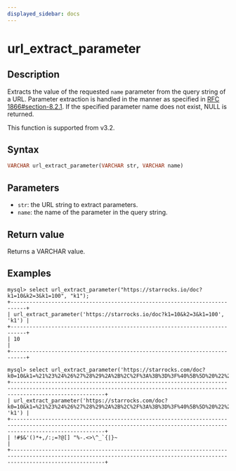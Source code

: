```yaml
---
displayed_sidebar: docs
---
```


# url_extract_parameter

## Description

Extracts the value of the requested `name` parameter from the query string of a URL. Parameter extraction is handled in the manner as specified in [RFC 1866#section-8.2.1](https://datatracker.ietf.org/doc/html/rfc1866.html#section-8.2.1). If the specified parameter name does not exist, NULL is returned.

This function is supported from v3.2.

## Syntax

```haskell
VARCHAR url_extract_parameter(VARCHAR str, VARCHAR name)
```

## Parameters

- `str`: the URL string to extract parameters.
- `name`: the name of the parameter in the query string.

## Return value

Returns a VARCHAR value.

## Examples

```plaintext
mysql> select url_extract_parameter("https://starrocks.io/doc?k1=10&k2=3&k1=100", "k1");
+---------------------------------------------------------------------------+
| url_extract_parameter('https://starrocks.io/doc?k1=10&k2=3&k1=100', 'k1') |
+---------------------------------------------------------------------------+
| 10                                                                        |
+---------------------------------------------------------------------------+

mysql> select url_extract_parameter('https://starrocks.com/doc?k0=10&k1=%21%23%24%26%27%28%29%2A%2B%2C%2F%3A%3B%3D%3F%40%5B%5D%20%22%25%2D%2E%3C%3E%5C%5E%5F%60%7B%7C%7D%7E&k2','k1');
+--------------------------------------------------------------------------------------------------------------------------------------------------------------------------+
| url_extract_parameter('https://starrocks.com/doc?k0=10&k1=%21%23%24%26%27%28%29%2A%2B%2C%2F%3A%3B%3D%3F%40%5B%5D%20%22%25%2D%2E%3C%3E%5C%5E%5F%60%7B%7C%7D%7E&k2', 'k1') |
+--------------------------------------------------------------------------------------------------------------------------------------------------------------------------+
| !#$&'()*+,/:;=?@[] "%-.<>\^_`{|}~                                                                                                                                        |
+--------------------------------------------------------------------------------------------------------------------------------------------------------------------------+
```
